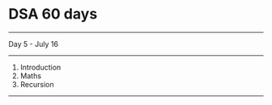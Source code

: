 # DSA 60 days 

<hr>
Day 5 - July 16
<hr>

1. Introduction
2. Maths
3. Recursion
<hr>
<!-- <img src="https://github.com/Sushreesatarupa/DSA-60Days/blob/main/Day05/20210714_014707_0000.png?raw=true"> -->
